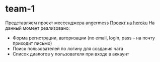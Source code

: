 # team-1
Представляем проект мессенджера angermess
[Проект на heroku](https://angermess.heroku.app/)
На данный момент реализовано:
 - Форма регистрации, авторизации (по email, login, pass – на почту приходит письмо)
 - Поиск пользователей по логину для создания чата
 - Список диалогов у пользователя при входе в аккаунт

